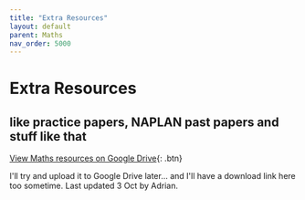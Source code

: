 ```yaml
---
title: "Extra Resources"
layout: default
parent: Maths
nav_order: 5000
---
```


# Extra Resources
## like practice papers, NAPLAN past papers and stuff like that

[View Maths resources on Google Drive](https://drive.google.com/drive/folders/1Lc8Ct2LC0LQ_yq95yTJHZh5Sq8j7gDBN?usp=sharing){: .btn}

I'll try and upload it to Google Drive later... and I'll have a download link here too sometime. Last updated 3 Oct by Adrian.

